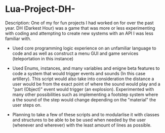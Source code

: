 # Lua-Project-DH-

Description: One of my for fun projects I had worked on for over the past year. DH (Darkest Hour) was a game that was more or less experimenting with coding and attempting to create new systems with an API I was less familiar with.

- Used core programming logic experience on an unfamiliar language to code and as well as construct a menu GUI and game services (teleportation in this instance)

- Used Enums, instances, and many variables and enigne beta features to code a system that would trigger events and sounds (In this case artillery). This script would also take into consideration the distance a user would be from the exact point of where the sound would play and a "part (Object)" event would trigger (an explosion). Experimented with many other possibilities such as implementing a footstep system where a the sound of the step would change depending on the "material" the user steps on.

- Planning to take a few of these scripts and to modularlise it with classes and structures to be able to be be used when needed by the user (whenever and wherever) with the least amount of lines as possible.
